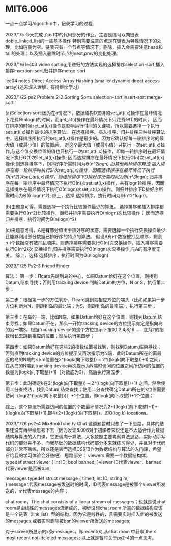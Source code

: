 # MIT6.006
一点一点学习Algorithm中，记录学习的过程

2023/1/5
今天完成了ps1中的代码部分的作业，主要是练习双向链表doble_linked_list的一些基本操作
特别需要注意的点是在链表为特殊情况下的处理，比如链表为空，链表只有一个节点等情况下，删除，插入会需要注意head和tail的处理；以及插入删除时节点的next,prev的变化处理。

2023/1/6
lec03 video 
sorting,用递归的方法实现的选择排序selection-sort,插入排序insertion-sort,归并排序merge-sort

lec04 notes
Direct-Access-Array 
Hashing (smaller dynamic direct access array)(还未深入理解，有待继续学习）


2023/1/22
ps2  Problem 2-2 Sorting Sorts   selection-sort insert-sort merge-sort

(a)Selection-sort:因为在a情况下，数据结构D支持的set_at(i,x)操作在最坏情况下花费Θ(nlogn)的时间，而get_at(i)操作在最坏情况下只花费Θ(1)的时间，
因而在排序的时候set_at(i,x)操作是影响运行时间的关键项，所以需要选择一个执行set_at(i,x)操作最少的排序算法。
在选择排序、插入排序、归并排序三种排序算法中，选择排序所执行的set_at(i,x)操作是最少的。因为它确认好每一轮排序时的最大值（或最小值）的位置后，
对这个最大值（或最小值）只执行一次set_at(i,x)操作,与这个值交换位置的值也只执行一次set_at(i,x)操作，即每一轮排序时在最坏情况下执行Ο(1)次set_at(i,x)操作;
因而选择排序在最坏情况下执行Ο(n)次set_at(i,x)操作;则选择排序下，D排好序所需时间为Θ(n^2*logn)
而其他两种排序算法:插入排序在每一轮排序时执行2i次set_at(i,x)操作，因而选择排序在最坏情况下执行Ο(n^2)次set_at(i,x)操作，则选择排序下D排好序所需时间为Θ(n^3*logn);
归并排序在每一轮排序中最坏情况下执行Ο(n)次set_at(i,x)操作，共有logn轮排序，因而选择排序在最坏情况下执行Ο(nlogn)次set_at(i,x)操作，则归并排序下D排好序所需时间为Θ((nlogn)^2);
综上，选择 选择排序，执行时间为Θ(n^2*logn)。

(b)由题意可得，需要选择一个执行比较操作最少的算法。
选择排序和插入排序都需要执行Ο(n^2)比较操作，而归并排序需要执行Ο(nlogn)次比较操作；
因而选择 归并排序，执行时间为Θ(n(logn)^2)

(c)由题意可得，A是有部分值出于排好序的状态，需要选择一个执行交换操作最少且能够利用部分数据已排好序的特点的算法。
假设A有i个数据被打乱顺序，剩余n-i个数据没有被打乱顺序。则选择排序需要执行Ο(n)次交换操作，插入排序需要执行Ο(n^2)次
交换操作,归并排序需要执行Ο(nlogn)次交换操作,与A的有序度无关。
综上，选择 选择排序，执行时间为Θ(nloglogn)


2023/1/25
Ps2-3 Friend Finder


算法：
第一步：Πcard先跳到岛的中心，如果Datum恰好在这个位置，则找到Datum,结束寻找；否则用tracking device 判断Datum的方位，N or S，执行第二步；

第二步：根据第一步的方位判断，Πcard跳到岛相应方位的端头（比如如果第一步方位判断为N，则跳到岛的最北端；为S，则跳到岛的最南端），执行第三步；

第三步：在岛的一端，比如N端，如果Datum恰好在这个位置，则找到Datum,结束寻找；如果Datum不在，那么一开始tracking device的方位提示肯定是指向岛的另一端S，根据tracking device的这个方位提示下按0,1,2,4,8,16…… 底为2的指数增长去跳到相应的位置；然后执行第四步；

第四步：如果Datum恰好在这些2的指数位置被找到，则找到Datum,结束寻找；否则直到tracking device的方位提示又再次指示为N端，此时Datum所在的离最近的岛的N端的k km位置在2^(logk(向下取整)) ~ 2^((logk(向下取整))+1) 之间，在从岛的N端到tracking device再次提示为N端时访问的位置之间所访问的位置的数量为(logk(向下取整)+1)（对数底为2），然后执行第五步；

第五步：此时确定k在2^(logk(向下取整)) ~ 2^((logk(向下取整))+1) 之间，然后使用二分查找法，找到Datum,结束查找；使用二分查找确定Datum所在的k位置需要访问（log(2^(logk(向下取整)))）+1个位置，即(logk(向下取整))+1个位置；

综上，这个算法所需要访问的位置的个数最坏情况为2+((logk)(向下取整)+1)+ ((logk)(向下取整)+1),即4+2*((logk)(向下取整))，即O(log k) locations。

2023/1/26
ps2-4  MixBookTube.tv Chat 
这道题暂时只想了一下思路，具体的结果还没有再继续思考下去（因为发现6.006对于初学者来说还是不太适合作为数据结构与算法的入门课，它更偏向于算法，大多数题主要考察算法思路，实际动手写代码的部分并不多，而我基础的数据结构代码部分本来就练习得少，并且对于代码部分非常不熟练，所以还是转而选择CS61B作为数据结构与算法的入门课，希望它给我的学习体验会好些吧）
思路部分：
viewers 需要一个数据结构体，
typedef struct viewer
{
  int ID;
  bool banned;
}viewer
ID代表viewer，banned 代表viewer是否被ban;

messages
typedef struct message
{
  time t;
  int ID;
  string m;  
}message
t代表message被发送时的时间，ID代表message是被哪个viewer所发送的，m代表message的内容；

chat room，The chat consists of a linear stream of messages；也就是说chat room是由线性的messages流组成的，初步设想chat room 所需的数据结构应该是一个链表（link list）型的结构，因为它是线性的，且需要实时插入新的被发送的messages,或者实时删除被ban的viewer所发送的messages;

对于screen所显示的k条messages，即recent(k),从chat room 中获取 the k most recent not-deleted messages;
以上就是暂时关于ps2-4的一点思考。
